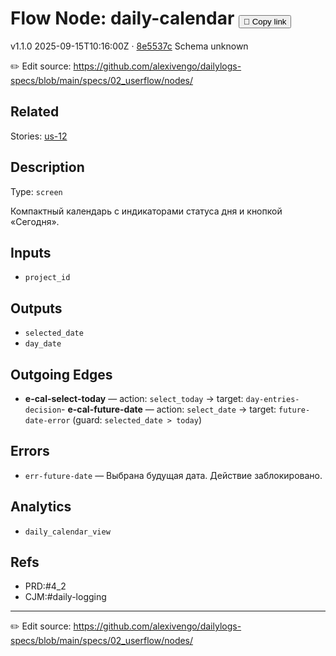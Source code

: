 
# Flow Node: daily-calendar <button class="copy-link" aria-label="Copy page link" onclick="window.spechubCopyLink && window.spechubCopyLink()">🔗 Copy link</button>

<p class="badges">
  <span class="badge version">v1.1.0</span>
  <span class="badge build">2025-09-15T10:16:00Z · <a href="https://github.com/alexivengo/dailylogs-specs/commits/main" target="_blank" rel="noopener" class="sha">8e5537c</a></span>
  <span class="badge schema unknown">Schema unknown</span>
</p>

✏️ Edit source: https://github.com/alexivengo/dailylogs-specs/blob/main/specs/02_userflow/nodes/

## Related
Stories:
<span class="chip">[us-12](../../stories/us-12.md)</span>
## Description
Type: `screen`

Компактный календарь с индикаторами статуса дня и кнопкой «Сегодня».

## Inputs
- `project_id`

## Outputs
- `selected_date`
- `day_date`

## Outgoing Edges
- **e-cal-select-today** — action: `select_today` → target: `day-entries-decision`- **e-cal-future-date** — action: `select_date` → target: `future-date-error` (guard: `selected_date > today`)
## Errors
- `err-future-date` — Выбрана будущая дата. Действие заблокировано.

## Analytics
- `daily_calendar_view`

## Refs
- PRD:#4_2
- CJM:#daily-logging

---
✏️ Edit source: https://github.com/alexivengo/dailylogs-specs/blob/main/specs/02_userflow/nodes/